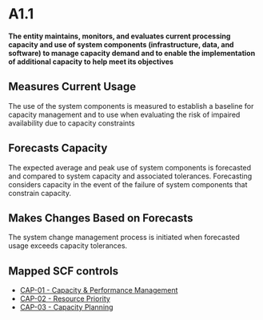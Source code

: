 # A1.1
**The entity maintains, monitors, and evaluates current processing capacity and use of system components (infrastructure, data, and software) to manage capacity demand and to enable the implementation of additional capacity to help meet its objectives**
## Measures Current Usage
The use of the system components is measured to establish a baseline for capacity management and to use when evaluating the risk of impaired availability due to capacity constraints
## Forecasts Capacity
The expected average and peak use of system components is forecasted and compared to system capacity and associated tolerances. Forecasting considers capacity in the event of the failure of system components that constrain capacity.
## Makes Changes Based on Forecasts
The system change management process is initiated when forecasted usage exceeds capacity tolerances.
## Mapped SCF controls
- [CAP-01 - Capacity & Performance Management](../scf/cap-01-capacity&performancemanagement.md)
- [CAP-02 - Resource Priority](../scf/cap-02-resourcepriority.md)
- [CAP-03 - Capacity Planning](../scf/cap-03-capacityplanning.md)